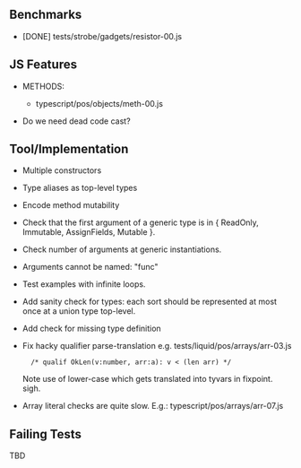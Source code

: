 Benchmarks
----------

  - [DONE] tests/strobe/gadgets/resistor-00.js


JS Features
-----------

  - METHODS:
    - typescript/pos/objects/meth-00.js

  - Do we need dead code cast?


Tool/Implementation
-------------------

  - Multiple constructors

  - Type aliases as top-level types
  
  - Encode method mutability
  
  - Check that the first argument of a generic type is in { ReadOnly, Immutable,
    AssignFields, Mutable }.

  - Check number of arguments at generic instantiations.

  - Arguments cannot be named: "func"

  - Test examples with infinite loops.

  - Add sanity check for types: each sort should be represented at most once at
    a union type top-level.

  - Add check for missing type definition

  - Fix hacky qualifier parse-translation e.g. tests/liquid/pos/arrays/arr-03.js
        
          /* qualif OkLen(v:number, arr:a): v < (len arr) */

    Note use of lower-case which gets translated into tyvars in fixpoint. sigh.

  - Array literal checks are quite slow.
      E.g.: typescript/pos/arrays/arr-07.js


Failing Tests 
-------------

  TBD

